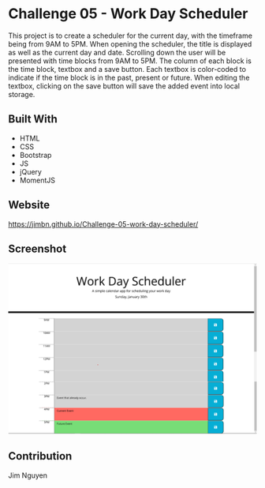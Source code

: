 # Challenge 05 - Work Day Scheduler

This project is to create a scheduler for the current day, with the timeframe being from 9AM to 5PM. When opening the scheduler, the title is displayed as well as the current day and date. Scrolling down the user will be presented with time blocks from 9AM to 5PM. The column of each block is the time block, textbox and a save button. Each textbox is color-coded to indicate if the time block is in the past, present or future. When editing the textbox, clicking on the save button will save the added event into local storage.

## Built With
* HTML
* CSS
* Bootstrap
* JS
* jQuery
* MomentJS

## Website
https://jimbn.github.io/Challenge-05-work-day-scheduler/

## Screenshot
![alt text](assets\image\Screenshot.png?raw=true)

## Contribution
Jim Nguyen